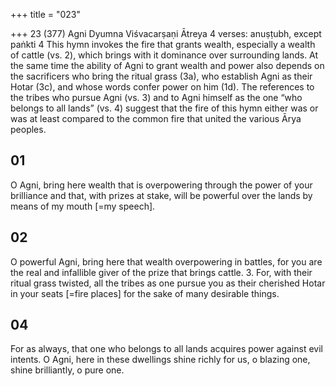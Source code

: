 +++
title = "023"

+++
23 (377)
Agni
Dyumna Viśvacarṣaṇi Ātreya
4 verses: anuṣṭubh, except paṅkti 4
This hymn invokes the fire that grants wealth, especially a wealth of cattle (vs. 2),  which brings with it dominance over surrounding lands. At the same time the ability  of Agni to grant wealth and power also depends on the sacrificers who bring the  ritual grass (3a), who establish Agni as their Hotar (3c), and whose words confer  power on him (1d). The references to the tribes who pursue Agni (vs. 3) and to  Agni himself as the one “who belongs to all lands” (vs. 4) suggest that the fire of  this hymn either was or was at least compared to the common fire that united the  various Ārya peoples.
## 01
O Agni, bring here wealth that is overpowering through the power of  your brilliance
and that, with prizes at stake, will be powerful over the lands by means  of my mouth [=my speech].
## 02
O powerful Agni, bring here that wealth overpowering in battles,
for you are the real and infallible giver of the prize that brings cattle. 3. For, with their ritual grass twisted, all the tribes as one
pursue you as their cherished Hotar in your seats [=fire places] for the  sake of many desirable things.
## 04
For as always, that one who belongs to all lands acquires power against  evil intents.
O Agni, here in these dwellings shine richly for us, o blazing one, shine  brilliantly, o pure one.